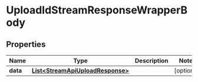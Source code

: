 

# UploadIdStreamResponseWrapperBody


## Properties

Name | Type | Description | Notes
------------ | ------------- | ------------- | -------------
**data** | [**List&lt;StreamApiUploadResponse&gt;**](StreamApiUploadResponse.md) |  |  [optional]



